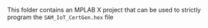This folder contains an MPLAB X project that can be used to strictly program the `SAM_IoT_CertGen.hex` file